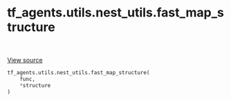 <div itemscope itemtype="http://developers.google.com/ReferenceObject">
<meta itemprop="name" content="tf_agents.utils.nest_utils.fast_map_structure" />
<meta itemprop="path" content="Stable" />
</div>

# tf_agents.utils.nest_utils.fast_map_structure

<table class="tfo-notebook-buttons tfo-api" align="left">
</table>

<a target="_blank" href="https://github.com/tensorflow/agents/tree/master/tf_agents/utils/nest_utils.py">View
source</a>

``` python
tf_agents.utils.nest_utils.fast_map_structure(
    func,
    *structure
)
```



<!-- Placeholder for "Used in" -->
